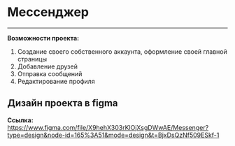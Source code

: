 # Мессенджер

---

**Возможности проекта:**
1. Создание своего собственного аккаунта, оформление своей главной страницы
2. Добавление друзей
3. Отправка сообщений
4. Редактирование профиля


## Дизайн проекта в figma

**Ссылка:** https://www.figma.com/file/X9hehX303rKlOjXsgDWwAE/Messenger?type=design&node-id=165%3A51&mode=design&t=BjxDsQzNf509ESkf-1

